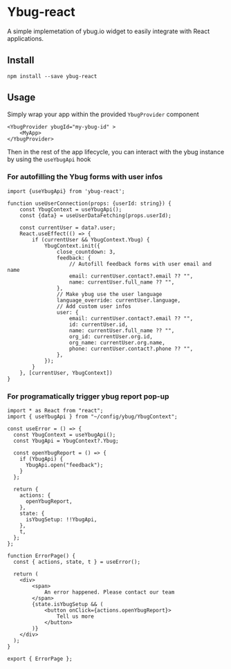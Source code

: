 # Ybug-react

A simple implemetation of ybug.io widget to easily integrate with React applications.

## Install

```
npm install --save ybug-react
```

## Usage

Simply wrap your app within the provided `YbugProvider` component

```tsx
<YbugProvider ybugId="my-ybug-id" >
    <MyApp>
</YbugProvider>
```

Then in the rest of the app lifecycle, you can interact with the ybug instance by using the `useYbugApi` hook

### For autofilling the Ybug forms with user infos

```tsx
import {useYbugApi} from 'ybug-react';

function useUserConnection(props: {userId: string}) {
    const YbugContext = useYbugApi();
    const {data} = useUserDataFetching(props.userId);

    const currentUser = data?.user;
    React.useEffect(() => {
        if (currentUser && YbugContext.Ybug) {
            YbugContext.init({
                close_countdown: 3,
                feedback: {
                    // Autofill feedback forms with user email and name
                    email: currentUser.contact?.email ?? "",
                    name: currentUser.full_name ?? "",
                },
                // Make ybug use the user language
                language_override: currentUser.language,
                // Add custom user infos
                user: {
                    email: currentUser.contact?.email ?? "",
                    id: currentUser.id,
                    name: currentUser.full_name ?? "",
                    org_id: currentUser.org.id,
                    org_name: currentUser.org.name,
                    phone: currentUser.contact?.phone ?? "",
                },
            });
        }
    }, [currentUser, YbugContext])
}
```

### For programatically trigger ybug report pop-up

```tsx
import * as React from "react";
import { useYbugApi } from "~/config/ybug/YbugContext";

const useError = () => {
  const YbugContext = useYbugApi();
  const YbugApi = YbugContext?.Ybug;

  const openYbugReport = () => {
    if (YbugApi) {
      YbugApi.open("feedback");
    }
  };

  return {
    actions: {
      openYbugReport,
    },
    state: {
      isYbugSetup: !!YbugApi,
    },
    t,
  };
};

function ErrorPage() {
  const { actions, state, t } = useError();

  return (
    <div>
        <span>
            An error happened. Please contact our team
        </span>
        {state.isYbugSetup && (
            <button onClick={actions.openYbugReport}>
                Tell us more
            </button>
        )}
    </div>
  );
}

export { ErrorPage };
```